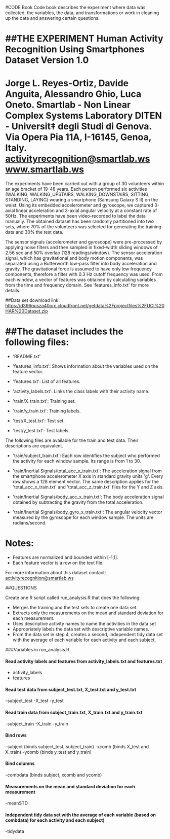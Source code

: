 #CODE Book
Code book describes the experiment where data was collected, the variables, the data,
and transformations or work in cleaning up the data and answering certain questions.

##THE EXPERIMENT
Human Activity Recognition Using Smartphones Dataset
Version 1.0
==================================================================
Jorge L. Reyes-Ortiz, Davide Anguita, Alessandro Ghio, Luca Oneto.
Smartlab - Non Linear Complex Systems Laboratory
DITEN - Universit‡ degli Studi di Genova.
Via Opera Pia 11A, I-16145, Genoa, Italy.
activityrecognition@smartlab.ws
www.smartlab.ws
==================================================================

The experiments have been carried out with a group of 30 volunteers 
within an age bracket of 19-48 years. Each person performed six activities
(WALKING, WALKING_UPSTAIRS, WALKING_DOWNSTAIRS, SITTING, STANDING, LAYING)
wearing a smartphone (Samsung Galaxy S II) on the waist. Using its embedded
accelerometer and gyroscope, we captured 3-axial linear acceleration and 
3-axial angular velocity at a constant rate of 50Hz. The experiments have 
been video-recorded to label the data manually. The obtained dataset has 
been randomly partitioned into two sets, where 70% of the volunteers was 
selected for generating the training data and 30% the test data. 

The sensor signals (accelerometer and gyroscope) were pre-processed by 
applying noise filters and then sampled in fixed-width sliding windows of
2.56 sec and 50% overlap (128 readings/window). The sensor acceleration signal,
which has gravitational and body motion components, was separated using a 
Butterworth low-pass filter into body acceleration and gravity. 
The gravitational force is assumed to have only low frequency components, 
therefore a filter with 0.3 Hz cutoff frequency was used. From each window, 
a vector of features was obtained by calculating variables from the time and 
frequency domain. See 'features_info.txt' for more details. 

##Data set download link:
https://d396qusza40orc.cloudfront.net/getdata%2Fprojectfiles%2FUCI%20HAR%20Dataset.zip


##The dataset includes the following files:
=========================================

- 'README.txt'

- 'features_info.txt': Shows information about the variables used on the feature vector.

- 'features.txt': List of all features.

- 'activity_labels.txt': Links the class labels with their activity name.

- 'train/X_train.txt': Training set.

- 'train/y_train.txt': Training labels.

- 'test/X_test.txt': Test set.

- 'test/y_test.txt': Test labels.

The following files are available for the train and test data. Their descriptions 
are equivalent. 

- 'train/subject_train.txt': Each row identifies the subject who performed the 
activity for each window sample. Its range is from 1 to 30. 

- 'train/Inertial Signals/total_acc_x_train.txt': The acceleration signal from 
the smartphone accelerometer X axis in standard gravity units 'g'. Every row 
shows a 128 element vector. The same description applies for the 'total_acc_x_train.txt' 
and 'total_acc_z_train.txt' files for the Y and Z axis. 

- 'train/Inertial Signals/body_acc_x_train.txt': The body acceleration signal obtained 
by subtracting the gravity from the total acceleration. 

- 'train/Inertial Signals/body_gyro_x_train.txt': The angular velocity vector measured 
by the gyroscope for each window sample. The units are radians/second. 

Notes: 
======
- Features are normalized and bounded within [-1,1].
- Each feature vector is a row on the text file.

For more information about this dataset contact: activityrecognition@smartlab.ws

##QUESTIONS

 Create one R script called run_analysis.R that does the following:
- Merges the training and the test sets to create one data set.
- Extracts only the measurements on the mean and standard deviation for each measurement. 
- Uses descriptive activity names to name the activities in the data set
- Appropriately labels the data set with descriptive variable names. 
- From the data set in step 4, creates a second, independent tidy data set with the average
 of each variable for each activity and each subject.

###Variables in run_analysis.R
#### Read activity labels and features from activity_labels.txt and features.txt
- activity_labels
- features
#### Read test data from subject_test.txt, X_test.txt and y_test.txt
-subject_test
-X_test
-y_test
#### Read train data from subject_train.txt, X_train.txt and y_train.txt
-subject_train
-X_train
-y_train
#### Bind rows
-subject (binds subject_test, subject_train)
-xcomb (binds X_test and X_train)
-ycomb (binds y_test and y_train)
#### Bind columns
-combdata (binds subject, xcomb and ycomb)
#### Measurements on the mean and standard deviation for each measurement
-meanSTD
#### Independent tidy data set with the average of each variable (based on combdata) for each activity and each subject)
-tidydata 
